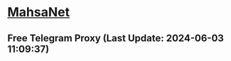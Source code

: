 
# [MahsaNet](https://t.me/mahsa_net)
## Free Telegram Proxy (Last Update: 2024-06-03 11:09:37)

    